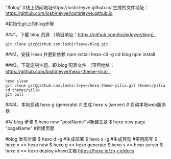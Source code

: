 "#blog" 
#线上访问地址https://loshirleyve.github.io/
生成的文件地址：https://github.com/loshirleyve/loshirleyve.github.io

#初始化git上的blog步骤

###1，下载 blog 资源 
（项目地址：https://github.com/loshirleyve/blog）

    git clone git@github.com:loshirleyve/blog.git

###2，安装 Hexo 并更新依赖
    npm install hexo-cli -g
    cd blog
    npm install

###3，下载定制主题，即 blog 配置文件 
（项目地址：https://github.com/loshirleyve/hexo-theme-yilia）

    hexo clean
    git clone git@github.com:loshirleyve/hexo-theme-yilia.git themes/yilia
    cd themes/yilia
    git pull
    
###4，本地启动
    hexo g (generate) # 生成
    hexo s (server) # 启动本地web服务器
    
#写 blog 步骤
    $ hexo new "postName" #新建文章
    $ hexo new page "pageName" #新建页面

#blog 发布步骤
    $ hexo d -g #生成部署
    $ hexo s -g #生成预览
#常用简写
    $ hexo n == hexo new
    $ hexo g == hexo generate
    $ hexo s == hexo server
    $ hexo d == hexo deploy
#hexo文档
https://hexo.io/zh-cn/docs